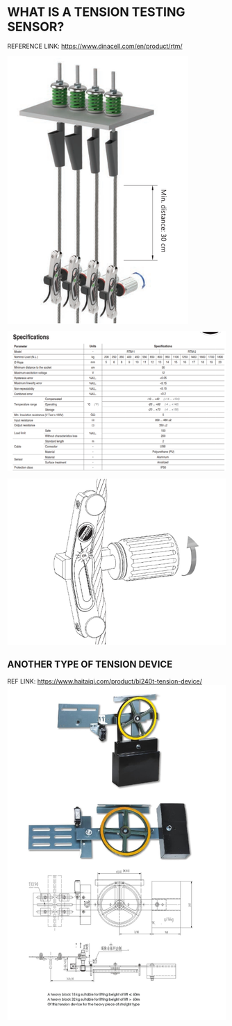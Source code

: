 # WHAT IS A TENSION TESTING SENSOR?

REFERENCE LINK: https://www.dinacell.com/en/product/rtm/ 

![INSTALLATION](image.png)

![SPECIFICATIONS](image-1.png)

![WHEN THE LED IS ON, YOU SHOULD NOT CONTINUE TURNING THE CRANK.](image-2.png)

## ANOTHER TYPE OF TENSION DEVICE

REF LINK: https://www.haitaiqi.com/product/bl240t-tension-device/ 
![GRAVITY TENSITON DEVICE](image-3.png)